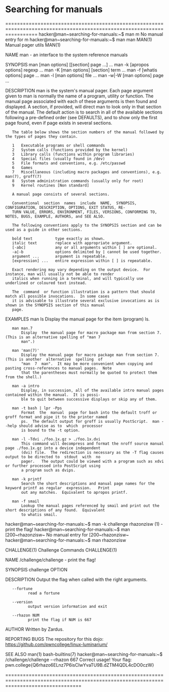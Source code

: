 # Searching for manuals 
=======================================================================================================================
hacker@man~searching-for-manuals:~$ man m
No manual entry for m
hacker@man~searching-for-manuals:~$ man man
MAN(1)                                            Manual pager utils                                           MAN(1)

NAME
       man - an interface to the system reference manuals

SYNOPSIS
       man [man options] [[section] page ...] ...
       man -k [apropos options] regexp ...
       man -K [man options] [section] term ...
       man -f [whatis options] page ...
       man -l [man options] file ...
       man -w|-W [man options] page ...

DESCRIPTION
       man  is the system's manual pager.  Each page argument given to man is normally the name of a program, utility
       or function.  The manual page associated with each of these arguments is then found and displayed.  A section,
       if  provided,  will direct man to look only in that section of the manual.  The default action is to search in
       all of the available sections following a pre-defined order (see DEFAULTS), and to show only  the  first  page
       found, even if page exists in several sections.

       The table below shows the section numbers of the manual followed by the types of pages they contain.

       1   Executable programs or shell commands
       2   System calls (functions provided by the kernel)
       3   Library calls (functions within program libraries)
       4   Special files (usually found in /dev)
       5   File formats and conventions, e.g. /etc/passwd
       6   Games
       7   Miscellaneous (including macro packages and conventions), e.g. man(7), groff(7)
       8   System administration commands (usually only for root)
       9   Kernel routines [Non standard]

       A manual page consists of several sections.

       Conventional  section  names  include  NAME,  SYNOPSIS,  CONFIGURATION, DESCRIPTION, OPTIONS, EXIT STATUS, RE‐
       TURN VALUE, ERRORS, ENVIRONMENT, FILES, VERSIONS, CONFORMING TO, NOTES, BUGS, EXAMPLE, AUTHORS, and SEE ALSO.

       The following conventions apply to the SYNOPSIS section and can be used as a guide in other sections.

       bold text          type exactly as shown.
       italic text        replace with appropriate argument.
       [-abc]             any or all arguments within [ ] are optional.
       -a|-b              options delimited by | cannot be used together.
       argument ...       argument is repeatable.
       [expression] ...   entire expression within [ ] is repeatable.

       Exact rendering may vary depending on the output device.  For instance, man will usually not be able to render
       italics when running in a terminal, and will typically use underlined or coloured text instead.

       The  command  or function illustration is a pattern that should match all possible invocations.  In some cases
       it is advisable to illustrate several exclusive invocations as is shown in the SYNOPSIS section of this manual
       page.

EXAMPLES
       man ls
           Display the manual page for the item (program) ls.

       man man.7
           Display  the manual page for macro package man from section 7.  (This is an alternative spelling of "man 7
           man".)

       man 'man(7)'
           Display the manual page for macro package man from section 7.  (This is another  alternative  spelling  of
           "man  7  man".  It may be more convenient when copying and pasting cross-references to manual pages.  Note
           that the parentheses must normally be quoted to protect them from the shell.)

       man -a intro
           Display, in succession, all of the available intro manual pages contained within the manual.  It is possi‐
           ble to quit between successive displays or skip any of them.

       man -t bash | lpr -Pps
           Format  the  manual  page for bash into the default troff or groff format and pipe it to the printer named
           ps.  The default output for groff is usually PostScript.  man --help should advise as to  which  processor
           is bound to the -t option.

       man -l -Tdvi ./foo.1x.gz > ./foo.1x.dvi
           This command will decompress and format the nroff source manual page ./foo.1x.gz into a device independent
           (dvi) file.  The redirection is necessary as the -T flag causes output to be directed to  stdout  with  no
           pager.   The output could be viewed with a program such as xdvi or further processed into PostScript using
           a program such as dvips.

       man -k printf
           Search the short descriptions and manual page names for the keyword printf as regular  expression.   Print
           out any matches.  Equivalent to apropos printf.

       man -f smail
           Lookup the manual pages referenced by smail and print out the short descriptions of any found.  Equivalent
           to whatis smail.
hacker@man~searching-for-manuals:~$ man -k challenge
rhazonzisw (1)       - print the flag!
hacker@man~searching-for-manuals:~$ man [200~rhazonzisw~
No manual entry for [200~rhazonzisw~
hacker@man~searching-for-manuals:~$ man rhazonzisw

CHALLENGE(1)                                      Challenge Commands                                     CHALLENGE(1)

NAME
       /challenge/challenge - print the flag!

SYNOPSIS
       challenge OPTION

DESCRIPTION
       Output the flag when called with the right arguments.

       --fortune
              read a fortune

       --version
              output version information and exit

       --rhazon NUM
              print the flag if NUM is 667

AUTHOR
       Written by Zardus.

REPORTING BUGS
       The repository for this dojo: <https://github.com/pwncollege/linux-luminarium/>

SEE ALSO
       man(1) bash-builtins(7)
hacker@man~searching-for-manuals:~$ /challenge/challenge --rhazon 667
Correct usage! Your flag: pwn.college{Q6rhazo6ELnz7P6isCIwYvaTU9B.dZTM4QDL4cDO0czW}

======================================================================================================================================
